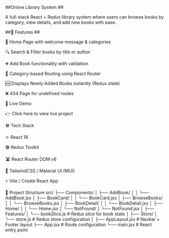 ##Online Library System ##

A full-stack React + Redux library system where users can browse books by category, view details, and add new books with ease.

##🚀 Features ##

📖 Home Page with welcome message & categories

🔍 Search & Filter books by title or author

➕ Add Book functionality with validation

📂 Category-based Routing using React Router

🆕 Displays Newly Added Books instantly (Redux state)

❌ 404 Page for undefined routes

🔗 Live Demo

👉 Click here to view live project

🛠️ Tech Stack

⚛️ React 18

🟣 Redux Toolkit

🛣 React Router DOM v6

🎨 TailwindCSS / Material UI (MUI)

⚡ Vite / Create React App

🧭 Project Structure
src/
├── Components/
│   ├── AddBook/
│   │   └── AddBook.jsx
│   ├── BookCard/
│   │   └── BookCard.jsx
│   ├── BrowseBooks/
│   │   └── BrowseBooks.jsx
│   ├── BookDetail/
│   │   └── BookDetail.jsx
│   ├── Home/
│   │   └── Home.jsx
│   └── NotFound/
│       └── NotFound.jsx
│
├── Features/
│   └── bookSlice.js        # Redux slice for book state
│
├── Store/
│   └── store.js            # Redux store configuration
│
├── AppLayout.jsx           # Navbar + Footer layout
├── App.jsx                 # Route configuration
└── main.jsx                # React entry point

